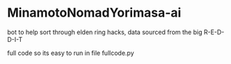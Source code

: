 # MinamotoNomadYorimasa-ai
bot to help sort through elden ring hacks, data sourced from the big R-E-D-D-I-T 

full code so its easy to run in file fullcode.py
